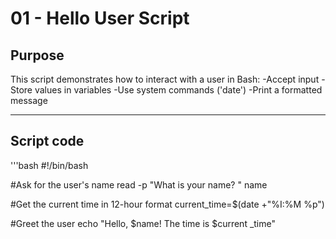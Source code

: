 # 01 - Hello User Script

## Purpose
This script demonstrates how to interact with a user in Bash:
-Accept input
-Store values in variables
-Use system commands ('date')
-Print a formatted message

---

## Script code
'''bash
#!/bin/bash

#Ask for the user's name
read -p "What is your name? " name

#Get the current time in 12-hour format
current_time=$(date +"%I:%M %p")

#Greet the user
echo "Hello, $name! The time is $current _time"
